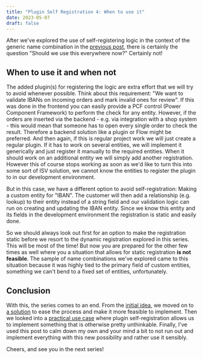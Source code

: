 ```yaml
---
title: "Plugin Self Registration 4: When to use it"
date: 2023-05-07
draft: false
---
```


After we've explored the use of self-registering logic in the context of the generic name combination in the [previous post](/post/plugin-self-registration/praxis), there is certainly the question "Should we use this everywhere now?" Certainly not!

## When to use it and when not
The added plugin(s) for registering the logic are extra effort that we will try to avoid whenever possible. Think about this requirement: "We want to validate IBANs on incoming orders and mark invalid ones for review". If this was done in the frontend you can easily provide a PCF control (Power Component Framework) to perform the check for any entity. However, if the orders are inserted via the backend - e.g. via integration with a shop system - this would mean that someone has to open every single order to check the result. Therefore a backend solution like a plugin or Flow might be preferred. And then again, if this is regular project work we will just create a regular plugin. If it has to work on several entities, we will implement it generically and just register it manually to the required entities. When it should work on an additional entity we will simply add another registration. However this of course stops working as soon as we'd like to turn this into some sort of ISV solution, we cannot know the entities to register the plugin to in our development environment.

But in this case, we have a different option to avoid self-registration: Making a custom entity for "IBAN". The customer will then add a relationship (e.g. lookup) to their entity instead of a string field and our validation logic can run on creating and updating the IBAN entity. Since we know this entity and its fields in the development environment the registration is static and easily done. 

So we should always look out first for an option to make the registration static before we resort to the dynamic registration explored in this series. This will be most of the time! But now you are prepared for the other few times as well where you a situation that allows for static registration **is not feasible**. The sample of name combinations we've explored came to this situation because it was highly tied to the primary field of custom entities, something we can't bend to a fixed set of entities, unfortunately.

## Conclusion 
With this, the series comes to an end. From the [initial idea](/post/plugin-self-registration/concept), we moved on to [a solution](/post/plugin-self-registration/solution) to ease the process and make it more feasible to implement. Then we looked into a [practical use case](/post/plugin-self-registration/praxis) where plugin self-registration allows us to implement something that is otherwise pretty unthinkable. Finally, I've used this post to calm down my own and your mind a bit to not run out and implement everything with this new possibility and rather use it sensibly. 

Cheers, and see you in the next series!